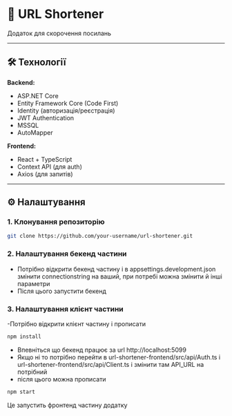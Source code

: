 # 🔗 URL Shortener

Додаток для скорочення посилань

---

## 🛠️ Технології

**Backend:**
- ASP.NET Core 
- Entity Framework Core (Code First)
- Identity (авторизація/реєстрація)
- JWT Authentication
- MSSQL
- AutoMapper 

**Frontend:**
- React + TypeScript
- Context API (для auth)
- Axios (для запитів)

---

## ⚙️ Налаштування

### 1. Клонування репозиторію
```bash
git clone https://github.com/your-username/url-shortener.git
```
### 2. Налаштування бекенд частини 
- Потрібно відкрити бекенд частину і в appsettings.development.json змінити connectionstring на ваший, при потребі можна змінити й інші параметри
- Після цього запустити бекенд
### 3. Налаштування клієнт частини
-Потрібно відкрити клієнт частину і прописати 
```bash
npm install
```
- Впевніться що бекенд працює за url http://localhost:5099
- Якщо ні то потрібно перейти в url-shortener-frontend/src/api/Auth.ts і url-shortener-frontend/src/api/Client.ts і змінити там API_URL на потрібний 
- після цього можна прописати
 ```bash
npm start 
```
Це запустить фронтенд частину додатку 
